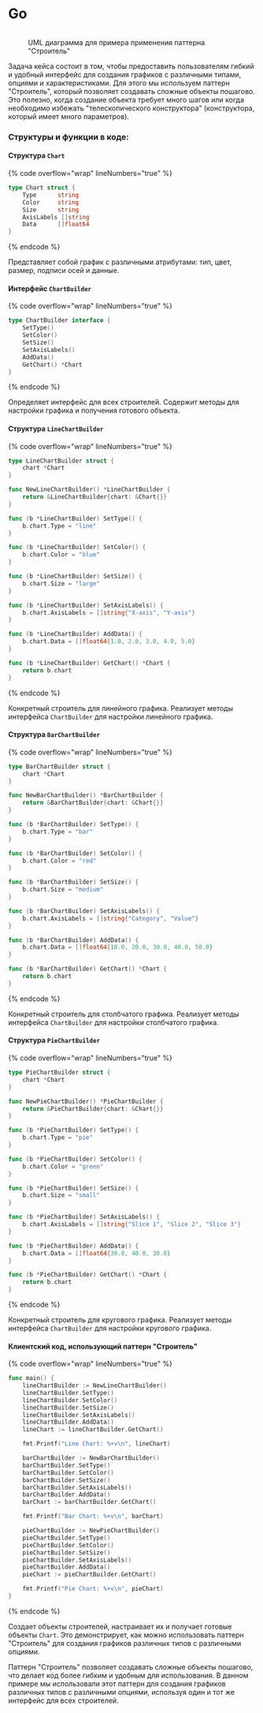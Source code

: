 # Go

<figure><img src="../../../../../.gitbook/assets/image (27).png" alt=""><figcaption><p>UML диаграмма для примера применения паттерна "Строитель"</p></figcaption></figure>

Задача кейса состоит в том, чтобы предоставить пользователям гибкий и удобный интерфейс для создания графиков с различными типами, опциями и характеристиками. Для этого мы используем паттерн "Строитель", который позволяет создавать сложные объекты пошагово. Это полезно, когда создание объекта требует много шагов или когда необходимо избежать "телескопического конструктора" (конструктора, который имеет много параметров).

### Структуры и функции в коде:&#x20;

#### **Структура `Chart`**

{% code overflow="wrap" lineNumbers="true" %}
```go
type Chart struct {
    Type      string
    Color     string
    Size      string
    AxisLabels []string
    Data      []float64
}
```
{% endcode %}

Представляет собой график с различными атрибутами: тип, цвет, размер, подписи осей и данные.

#### **Интерфейс `ChartBuilder`**

{% code overflow="wrap" lineNumbers="true" %}
```go
type ChartBuilder interface {
    SetType()
    SetColor()
    SetSize()
    SetAxisLabels()
    AddData()
    GetChart() *Chart
}
```
{% endcode %}

Определяет интерфейс для всех строителей. Содержит методы для настройки графика и получения готового объекта.

#### **Структура `LineChartBuilder`**

{% code overflow="wrap" lineNumbers="true" %}
```go
type LineChartBuilder struct {
    chart *Chart
}

func NewLineChartBuilder() *LineChartBuilder {
    return &LineChartBuilder{chart: &Chart{}}
}

func (b *LineChartBuilder) SetType() {
    b.chart.Type = "line"
}

func (b *LineChartBuilder) SetColor() {
    b.chart.Color = "blue"
}

func (b *LineChartBuilder) SetSize() {
    b.chart.Size = "large"
}

func (b *LineChartBuilder) SetAxisLabels() {
    b.chart.AxisLabels = []string{"X-axis", "Y-axis"}
}

func (b *LineChartBuilder) AddData() {
    b.chart.Data = []float64{1.0, 2.0, 3.0, 4.0, 5.0}
}

func (b *LineChartBuilder) GetChart() *Chart {
    return b.chart
}
```
{% endcode %}

Конкретный строитель для линейного графика. Реализует методы интерфейса `ChartBuilder` для настройки линейного графика.

#### **Структура `BarChartBuilder`**

{% code overflow="wrap" lineNumbers="true" %}
```go
type BarChartBuilder struct {
    chart *Chart
}

func NewBarChartBuilder() *BarChartBuilder {
    return &BarChartBuilder{chart: &Chart{}}
}

func (b *BarChartBuilder) SetType() {
    b.chart.Type = "bar"
}

func (b *BarChartBuilder) SetColor() {
    b.chart.Color = "red"
}

func (b *BarChartBuilder) SetSize() {
    b.chart.Size = "medium"
}

func (b *BarChartBuilder) SetAxisLabels() {
    b.chart.AxisLabels = []string{"Category", "Value"}
}

func (b *BarChartBuilder) AddData() {
    b.chart.Data = []float64{10.0, 20.0, 30.0, 40.0, 50.0}
}

func (b *BarChartBuilder) GetChart() *Chart {
    return b.chart
}
```
{% endcode %}

Конкретный строитель для столбчатого графика. Реализует методы интерфейса `ChartBuilder` для настройки столбчатого графика.

#### **Структура `PieChartBuilder`**

{% code overflow="wrap" lineNumbers="true" %}
```go
type PieChartBuilder struct {
    chart *Chart
}

func NewPieChartBuilder() *PieChartBuilder {
    return &PieChartBuilder{chart: &Chart{}}
}

func (b *PieChartBuilder) SetType() {
    b.chart.Type = "pie"
}

func (b *PieChartBuilder) SetColor() {
    b.chart.Color = "green"
}

func (b *PieChartBuilder) SetSize() {
    b.chart.Size = "small"
}

func (b *PieChartBuilder) SetAxisLabels() {
    b.chart.AxisLabels = []string{"Slice 1", "Slice 2", "Slice 3"}
}

func (b *PieChartBuilder) AddData() {
    b.chart.Data = []float64{30.0, 40.0, 30.0}
}

func (b *PieChartBuilder) GetChart() *Chart {
    return b.chart
}
```
{% endcode %}

Конкретный строитель для кругового графика. Реализует методы интерфейса `ChartBuilder` для настройки кругового графика.

#### Клиентский код, использующий паттерн "Строитель"

{% code overflow="wrap" lineNumbers="true" %}
```go
func main() {
    lineChartBuilder := NewLineChartBuilder()
    lineChartBuilder.SetType()
    lineChartBuilder.SetColor()
    lineChartBuilder.SetSize()
    lineChartBuilder.SetAxisLabels()
    lineChartBuilder.AddData()
    lineChart := lineChartBuilder.GetChart()

    fmt.Printf("Line Chart: %+v\n", lineChart)

    barChartBuilder := NewBarChartBuilder()
    barChartBuilder.SetType()
    barChartBuilder.SetColor()
    barChartBuilder.SetSize()
    barChartBuilder.SetAxisLabels()
    barChartBuilder.AddData()
    barChart := barChartBuilder.GetChart()

    fmt.Printf("Bar Chart: %+v\n", barChart)

    pieChartBuilder := NewPieChartBuilder()
    pieChartBuilder.SetType()
    pieChartBuilder.SetColor()
    pieChartBuilder.SetSize()
    pieChartBuilder.SetAxisLabels()
    pieChartBuilder.AddData()
    pieChart := pieChartBuilder.GetChart()

    fmt.Printf("Pie Chart: %+v\n", pieChart)
}
```
{% endcode %}

Создает объекты строителей, настраивает их и получает готовые объекты `Chart`. Это демонстрирует, как можно использовать паттерн "Строитель" для создания графиков различных типов с различными опциями.

Паттерн "Строитель" позволяет создавать сложные объекты пошагово, что делает код более гибким и удобным для использования. В данном примере мы использовали этот паттерн для создания графиков различных типов с различными опциями, используя один и тот же интерфейс для всех строителей.
